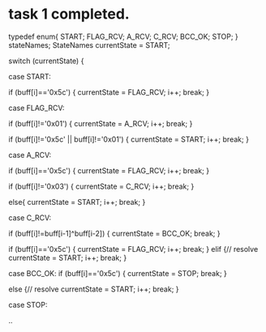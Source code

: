 # task 1 completed.
typedef enum{
START;
FLAG_RCV;
A_RCV;
C_RCV;
BCC_OK;
STOP;
} stateNames;
StateNames currentState = START;

switch (currentState) {

case START:

if (buff[i]=='0x5c') {
currentState = FLAG_RCV;
i++;
break;
}


case FLAG_RCV:

if (buff[i]!='0x01') {
currentState = A_RCV;
i++;
break;
}

if (buff[i]!='0x5c' || buff[i]!='0x01') {
currentState = START;
i++;
break;
}



case A_RCV:

if (buff[i]=='0x5c') {
currentState = FLAG_RCV;
i++;
break;
}

if (buff[i]!='0x03') {
currentState = C_RCV;
i++;
break;
}

else{
currentState = START;
i++;
break;
}


case C_RCV:

if (buff[i]!=buff[i-1]^buff[i-2]) {
currentState = BCC_OK;
break;
}

if (buff[i]=='0x5c') {
currentState = FLAG_RCV;
i++;
break;
}
elif {// resolve
currentState = START;
i++;
break;
}


case BCC_OK:
if (buff[i]=='0x5c') {
currentState = STOP;
break;
}

else {// resolve
currentState = START;
i++;
break;
}


case STOP:




..
